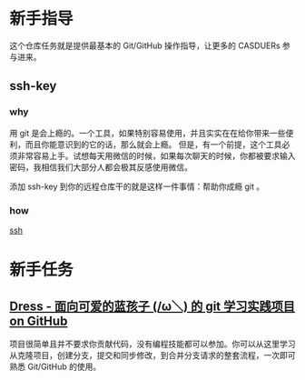 # 新手指导

这个仓库任务就是提供最基本的 Git/GitHub 操作指导，让更多的 CASDUERs 参与进来。

## ssh-key
### why
用 git 是会上瘾的。一个工具，如果特别容易使用，并且实实在在给你带来一些便利，而且你能意识到的它的话，那么就会上瘾。 但是，有一个前提，这个工具必须非常容易上手。试想每天用微信的时候，如果每次聊天的时候，你都被要求输入密码，我相信我们大部分人都会极其反感使用微信。

添加 ssh-key 到你的远程仓库干的就是这样一件事情：帮助你成瘾 git 。 
### how
[ssh](https://help.github.com/en/articles/generating-a-new-ssh-key-and-adding-it-to-the-ssh-agent)


# 新手任务

## [Dress - 面向可爱的蓝孩子 (/ω＼) 的 git 学习实践项目 on GitHub](https://github.com/komeiji-satori/Dress)

项目很简单且并不要求你贡献代码，没有编程技能都可以参加。你可以从这里学习从克隆项目，创建分支，提交和同步修改，到合并分支请求的整套流程，一次即可熟悉 Git/GitHub 的使用。
